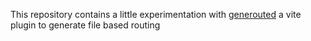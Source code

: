 This repository contains a little experimentation with [generouted](https://github.com/oedotme/generouted) a vite plugin to generate file based routing
